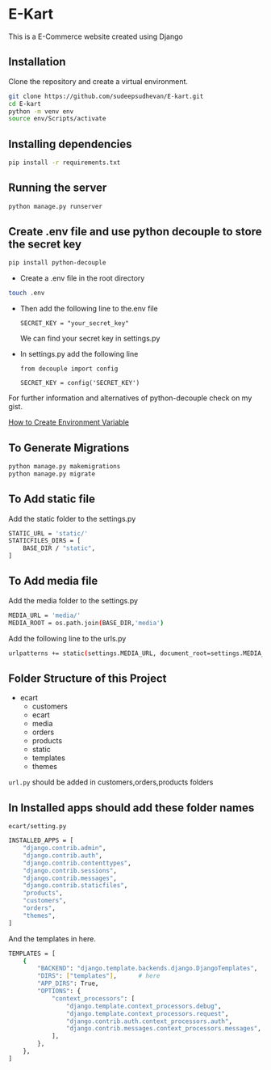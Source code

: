 # E-Kart

This is a E-Commerce website created using Django

## Installation

Clone the repository and create a virtual environment.

```bash
git clone https://github.com/sudeepsudhevan/E-kart.git
cd E-kart
python -m venv env
source env/Scripts/activate
```

## Installing dependencies

```bash
pip install -r requirements.txt
```

## Running the server

```bash
python manage.py runserver
```

## Create .env file and use python decouple to store the secret key

```bash
pip install python-decouple
```

- Create a .env file in the root directory

```bash
touch .env
```

- Then add the following line to the.env file

  `SECRET_KEY = "your_secret_key"`

  We can find your secret key in settings.py

- In settings.py add the following line

  `from decouple import config`

  `SECRET_KEY = config('SECRET_KEY')`

For further information and alternatives of python-decouple check on my gist.

[How to Create Environment Variable](https://gist.github.com/sudeepsudhevan/4ed6a287ef9ba51c97cd5d6eebf14008)

## To Generate Migrations

```bash
python manage.py makemigrations
python manage.py migrate
```

## To Add static file

Add the static folder to the settings.py

```bash
STATIC_URL = 'static/'
STATICFILES_DIRS = [
    BASE_DIR / "static",
]
```

## To Add media file

Add the media folder to the settings.py

```bash
MEDIA_URL = 'media/'
MEDIA_ROOT = os.path.join(BASE_DIR,'media')
```

Add the following line to the urls.py

```bash
urlpatterns += static(settings.MEDIA_URL, document_root=settings.MEDIA_ROOT)
```

## Folder Structure of this Project

* ecart
  * customers
  * ecart
  * media
  * orders
  * products
  * static
  * templates
  * themes

`url.py` should be added in customers,orders,products folders

## In Installed apps should add these folder names

`ecart/setting.py`

```bash
INSTALLED_APPS = [
    "django.contrib.admin",
    "django.contrib.auth",
    "django.contrib.contenttypes",
    "django.contrib.sessions",
    "django.contrib.messages",
    "django.contrib.staticfiles",
    "products",
    "customers",
    "orders",
    "themes",
]
```
And the templates in here.

```bash
TEMPLATES = [
    {
        "BACKEND": "django.template.backends.django.DjangoTemplates",
        "DIRS": ["templates"],      # here
        "APP_DIRS": True,
        "OPTIONS": {
            "context_processors": [
                "django.template.context_processors.debug",
                "django.template.context_processors.request",
                "django.contrib.auth.context_processors.auth",
                "django.contrib.messages.context_processors.messages",
            ],
        },
    },
]
```
